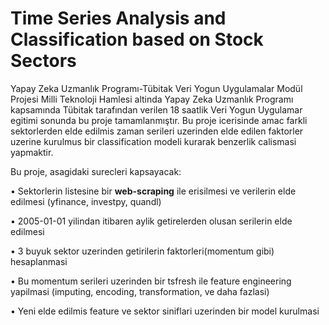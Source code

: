 # Time Series Analysis and Classification based on Stock Sectors
 Yapay Zeka Uzmanlık Programı-Tübitak Veri Yogun Uygulamalar Modül Projesi
Milli Teknoloji Hamlesi altinda Yapay Zeka Uzmanlık Programı kapsamında Tübitak tarafından verilen 18 saatlik Veri Yogun
Uygulamar egitimi sonunda bu proje tamamlanmıştır.
Bu proje icerisinde amac farkli sektorlerden elde edilmis zaman serileri uzerinden elde edilen faktorler
uzerine kurulmus bir classification modeli kurarak benzerlik calismasi yapmaktir.

Bu proje, asagidaki surecleri kapsayacak:

• Sektorlerin listesine bir **web-scraping** ile erisilmesi ve verilerin elde edilmesi (yfinance,
investpy, quandl)

• 2005-01-01 yilindan itibaren aylik getirelerden olusan serilerin elde edilmesi

• 3 buyuk sektor uzerinden getirilerin faktorleri(momentum gibi) hesaplanmasi

• Bu momentum serileri uzerinden bir tsfresh ile feature engineering yapilmasi (imputing, encoding,
transformation, ve daha fazlasi)

• Yeni elde edilmis feature ve sektor siniflari uzerinden bir model kurulmasi 

